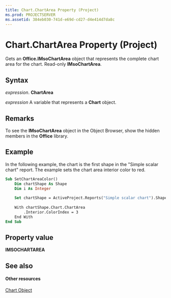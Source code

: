 ```yaml
---
title: Chart.ChartArea Property (Project)
ms.prod: PROJECTSERVER
ms.assetid: 384eb030-741d-e69d-cd27-d4e414d7da8c
---
```



# Chart.ChartArea Property (Project)
Gets an  **Office.IMsoChartArea** object that represents the complete chart area for the chart. Read-only **IMsoChartArea**.

## Syntax

 _expression_. **ChartArea**

 _expression_ A variable that represents a **Chart** object.


## Remarks

To see the  **IMsoChartArea** object in the Object Browser, show the hidden members in the **Office** library.


## Example

In the following example, the chart is the first shape in the "Simple scalar chart" report. The example sets the chart area interior color to red.


```vb
Sub SetChartAreaColor()
    Dim chartShape As Shape
    Dim i As Integer
    
    Set chartShape = ActiveProject.Reports("Simple scalar chart").Shapes(1)
    
    With chartShape.Chart.ChartArea
        .Interior.ColorIndex = 3
    End With
End Sub
```


## Property value

 **IMSOCHARTAREA**


## See also


#### Other resources


[Chart Object](chart-object-project.md)
